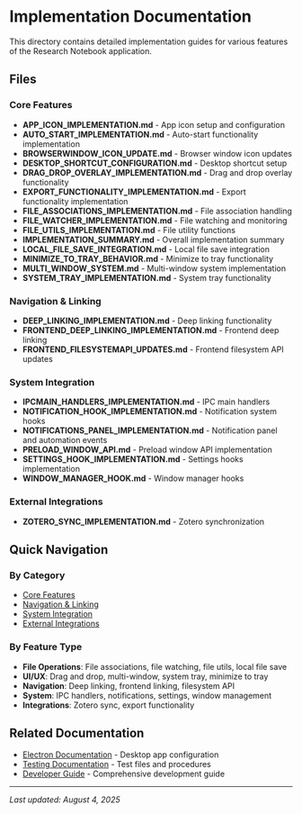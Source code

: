 # Implementation Documentation

This directory contains detailed implementation guides for various features of the Research Notebook application.

## Files

### Core Features
- **APP_ICON_IMPLEMENTATION.md** - App icon setup and configuration
- **AUTO_START_IMPLEMENTATION.md** - Auto-start functionality implementation
- **BROWSERWINDOW_ICON_UPDATE.md** - Browser window icon updates
- **DESKTOP_SHORTCUT_CONFIGURATION.md** - Desktop shortcut setup
- **DRAG_DROP_OVERLAY_IMPLEMENTATION.md** - Drag and drop overlay functionality
- **EXPORT_FUNCTIONALITY_IMPLEMENTATION.md** - Export functionality implementation
- **FILE_ASSOCIATIONS_IMPLEMENTATION.md** - File association handling
- **FILE_WATCHER_IMPLEMENTATION.md** - File watching and monitoring
- **FILE_UTILS_IMPLEMENTATION.md** - File utility functions
- **IMPLEMENTATION_SUMMARY.md** - Overall implementation summary
- **LOCAL_FILE_SAVE_INTEGRATION.md** - Local file save integration
- **MINIMIZE_TO_TRAY_BEHAVIOR.md** - Minimize to tray functionality
- **MULTI_WINDOW_SYSTEM.md** - Multi-window system implementation
- **SYSTEM_TRAY_IMPLEMENTATION.md** - System tray functionality

### Navigation & Linking
- **DEEP_LINKING_IMPLEMENTATION.md** - Deep linking functionality
- **FRONTEND_DEEP_LINKING_IMPLEMENTATION.md** - Frontend deep linking
- **FRONTEND_FILESYSTEMAPI_UPDATES.md** - Frontend filesystem API updates

### System Integration
- **IPCMAIN_HANDLERS_IMPLEMENTATION.md** - IPC main handlers
- **NOTIFICATION_HOOK_IMPLEMENTATION.md** - Notification system hooks
- **NOTIFICATIONS_PANEL_IMPLEMENTATION.md** - Notification panel and automation events
- **PRELOAD_WINDOW_API.md** - Preload window API implementation
- **SETTINGS_HOOK_IMPLEMENTATION.md** - Settings hooks implementation
- **WINDOW_MANAGER_HOOK.md** - Window manager hooks

### External Integrations
- **ZOTERO_SYNC_IMPLEMENTATION.md** - Zotero synchronization

## Quick Navigation

### By Category
- [Core Features](#core-features)
- [Navigation & Linking](#navigation--linking)
- [System Integration](#system-integration)
- [External Integrations](#external-integrations)

### By Feature Type
- **File Operations**: File associations, file watching, file utils, local file save
- **UI/UX**: Drag and drop, multi-window, system tray, minimize to tray
- **Navigation**: Deep linking, frontend linking, filesystem API
- **System**: IPC handlers, notifications, settings, window management
- **Integrations**: Zotero sync, export functionality

## Related Documentation

- [Electron Documentation](../electron/) - Desktop app configuration
- [Testing Documentation](../testing/) - Test files and procedures
- [Developer Guide](../DEVELOPER_GUIDE.md) - Comprehensive development guide

---

*Last updated: August 4, 2025* 